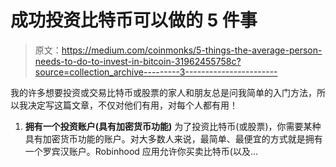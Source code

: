 # 成功投资比特币可以做的 5 件事

> 原文：<https://medium.com/coinmonks/5-things-the-average-person-needs-to-do-to-invest-in-bitcoin-31962455758c?source=collection_archive---------3----------------------->

我的许多想要投资或交易比特币或股票的家人和朋友总是问我简单的入门方法，所以我决定写这篇文章，不仅对他们有用，对每个人都有用！

1.  **拥有一个投资账户(具有加密货币功能)** 为了投资比特币(或股票)，你需要某种具有加密货币功能的账户。对大多数人来说，最简单、最便宜的方式就是拥有一个罗宾汉账户。Robinhood 应用允许你买卖比特币(以及…
